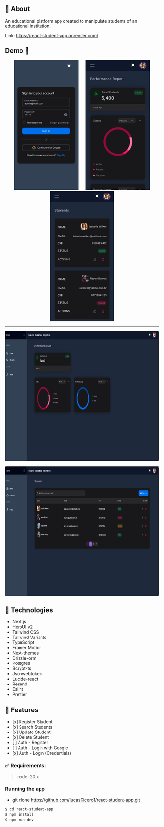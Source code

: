 ## 🎯 About

An educational platform app created to manipulate students of an educational institution.

Link: https://react-student-app.onrender.com/

## Demo 📸

<div align="center">
  <div justify="space-around">
    <img src="./github/mobile-ss-1.jpg" alt="mobile-login" hspace="10" height="425">
    <img src="./github/mobile-ss-2.jpg" alt="mobile-dashboard" hspace="10" height="425">
    <img src="./github/mobile-ss-3.jpg" alt="mobile-students" hspace="10" height="425">
  </div>

---

  <p>
    <img src="./github/app-ss-1.png" alt="app-dashboard" height="425">
    <p>
    <img src="./github/app-ss-2.png" alt="app-students" height="425">
    <p>
  </p>
</div>

## 🚀 Technologies

- Next.js
- HeroUI v2
- Tailwind CSS
- Tailwind Variants
- TypeScript
- Framer Motion
- Next-themes
- Drizzle-orm
- Postgres
- Bcrypt-ts
- Jsonwebtoken
- Lucide-react
- Resend
- Eslint
- Prettier

## 📑 Features

- \[x] Register Student
- \[x] Search Students
- \[x] Update Student
- \[x] Delete Student
- \[ ] Auth - Register
- \[ ] Auth - Login with Google
- \[x] Auth - Login (Credentials)

### ✅ Requirements:
>node: 20.x

### Running the app

- git clone https://github.com/lucasCicero1/react-student-app.git

```bash
$ cd react-student-app
$ npm install
$ npm run dev
```

